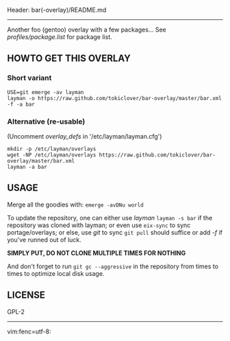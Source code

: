 Header: bar(-overlay)/README.md

---

Another foo (gentoo) overlay with a few packages...
See *profiles/package.list* for package list.

HOWTO GET THIS OVERLAY
----------------------

### Short variant

    USE=git emerge -av layman
    layman -o https://raw.github.com/tokiclover/bar-overlay/master/bar.xml -f -a bar

### Alternative (re-usable)

(Uncomment *overlay_defs* in '/etc/layman/layman.cfg')

    mkdir -p /etc/layman/overlays
    wget -NP /etc/layman/overlays https://raw.github.com/tokiclover/bar-overlay/master/bar.xml
    layman -a bar

USAGE
-----

Merge all the goodies with: `emerge -avDNu world`

To update the repository, one can either use *layman* `layman -s bar`
if the repository was cloned with layman; or even use `eix-sync` to
sync portage/overlays; or else, use *git* to sync `git pull` should
suffice or add *-f* if you've runned out of luck.

**SIMPLY PUT, DO NOT CLONE MULTIPLE TIMES FOR NOTHING**

And don't forget to run `git gc --aggressive` in the repository from
times to times to optimize local disk usage.

LICENSE
-------

GPL-2

---

vim:fenc=utf-8:
